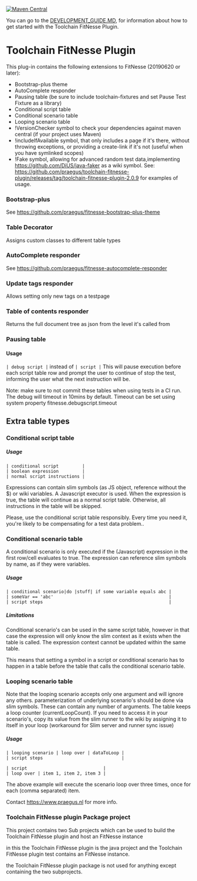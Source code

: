 [![Maven Central](https://img.shields.io/maven-central/v/nl.praegus/toolchain-fitnesse-plugin.svg?maxAge=21600)](https://mvnrepository.com/artifact/nl.praegus/toolchain-fitnesse-plugin)

You can go to the [DEVELOPMENT_GUIDE.MD](./DEVELOPMENT_GUIDE.MD), for information about how to get started with the Toolchain FitNesse Plugin.

# Toolchain FitNesse Plugin

This plug-in contains the following extensions to FitNesse (20190620 or later):
 * Bootstrap-plus theme
 * AutoComplete responder
 * Pausing table (be sure to include toolchain-fixtures and set Pause Test Fixture as a library)
 * Conditional script table
 * Conditional scenario table
 * Looping scenario table
 * !VersionChecker symbol to check your dependencies against maven central (if your project uses Maven)
 * !includeIfAvailable symbol, that only includes a page if it's there, without throwing exceptions, or providing a create-link if it's not (useful when you have symlinked scopes)
 * !Fake symbol, allowing for advanced random test data,implementing https://github.com/DiUS/java-faker as a wiki symbol. See: https://github.com/praegus/toolchain-fitnesse-plugin/releases/tag/toolchain-fitnesse-plugin-2.0.9 for examples of usage.
 
 

### Bootstrap-plus
See https://github.com/praegus/fitnesse-bootstrap-plus-theme

### Table Decorator
Assigns custom classes to different table types

### AutoComplete responder
See https://github.com/praegus/fitnesse-autocomplete-responder
### Update tags responder
Allows setting only new tags on a testpage
### Table of contents responder
Returns the full document tree as json from the level it's called from

### Pausing table
#### Usage
`| debug script |` instead of `| script |`
This will pause execution before each script table row and prompt the user to continue of stop the test, informing the user what the next instruction will be.

Note: make sure to not commit these tables when using tests in a CI run. The debug will timeout in 10mins by default. Timeout can be set using system property fitnesse.debugscript.timeout

## Extra table types

### Conditional script table
##### Usage
```
| conditional script         |
| boolean expression         |
| normal script instructions |
```
Expressions can contain slim symbols (as JS object, reference without the $) or wiki variables. A Javascript executor is used.
When the expression is true, the table will continue as a normal script table.
Otherwise, all instructions in the table will be skipped.

Please, use the conditional script table responsibly. Every time you need it, you're likely to be compensating for a test data problem..

### Conditional scenario table
A conditional scenario is only executed if the (Javascript) expression in the first row/cell evaluates to true.
The expression can reference slim symbols by name, as if they were variables.

##### Usage
```
| conditional scenario|do |stuff| if some variable equals abc |
| someVar == 'abc'                                            |
| script steps                                                |
```
##### Limitations

Conditional scenario's can be used in the same script table, however in that case the expression will only know the slim context as it exists when the table is called.
The expression context cannot be updated within the same table.

This means that setting a symbol in a script or conditional scenario has to happen in a table before the table that calls the conditional scenario table.

### Looping scenario table

Note that the looping scenario accepts only one argument and will ignore any others. parameterization of underlying scenario's should be done via slim symbols. These can contain any number of arguments.
The table keeps a loop counter (currentLoopCount). If you need to access it in your scenario's, copy its value from the slim runner to the wiki by assigning it to itself in your loop (workaround for Slim server and runner sync issue)

##### Usage
```
| looping scenario | loop over | dataToLoop |
| script steps                              |

| script                             |
| loop over | item 1, item 2, item 3 |
```
The above example will execute the scenario loop over three times, once for each (comma separated) item.

Contact https://www.praegus.nl for more info.

### Toolchain FitNesse plugin Package project
This project contains two Sub projects which can be used to build the Toolchain FitNesse plugin and host an FitNesse instance

in this the Toolchain FitNesse plugin is the java project and the Toolchain FitNesse plugin test contains an FitNesse instance.

the Toolchain FitNesse plugin package is not used for anything except containing the two subprojects.
